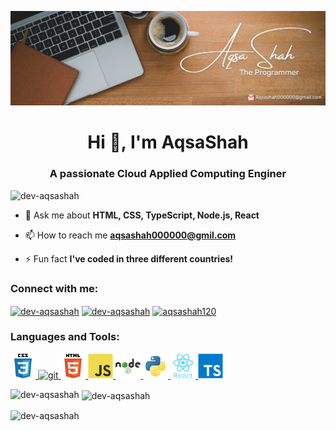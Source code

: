 ![logo](https://github.com/Dev-AqsaShah/Dev-AqsaShah/blob/main/fasi.jpg)
<h1 align="center">Hi 👋, I'm AqsaShah</h1>
<h3 align="center">A passionate Cloud Applied Computing Enginer</h3>


<p align="left"> <img src="https://komarev.com/ghpvc/?username=dev-aqsashah&label=Profile%20views&color=0e75b6&style=flat" alt="dev-aqsashah" /> </p>

- 💬 Ask me about **HTML, CSS, TypeScript, Node.js, React**

- 📫 How to reach me **aqsashah000000@gmil.com**

- ⚡ Fun fact **I've coded in three different countries!**

<h3 align="left">Connect with me:</h3>
<p align="left">
<a href="https://linkedin.com/in/dev-aqsashah" target="blank"><img align="center" src="https://raw.githubusercontent.com/rahuldkjain/github-profile-readme-generator/master/src/images/icons/Social/linked-in-alt.svg" alt="dev-aqsashah" height="30" width="40" /></a>
<a href="https://instagram.com/dev-aqsashah" target="blank"><img align="center" src="https://raw.githubusercontent.com/rahuldkjain/github-profile-readme-generator/master/src/images/icons/Social/instagram.svg" alt="dev-aqsashah" height="30" width="40" /></a>
<a href="https://www.youtube.com/c/aqsashah120" target="blank"><img align="center" src="https://raw.githubusercontent.com/rahuldkjain/github-profile-readme-generator/master/src/images/icons/Social/youtube.svg" alt="aqsashah120" height="30" width="40" /></a>
</p>

<h3 align="left">Languages and Tools:</h3>
<p align="left"> <a href="https://www.w3schools.com/css/" target="_blank" rel="noreferrer"> <img src="https://raw.githubusercontent.com/devicons/devicon/master/icons/css3/css3-original-wordmark.svg" alt="css3" width="40" height="40"/> </a> <a href="https://git-scm.com/" target="_blank" rel="noreferrer"> <img src="https://www.vectorlogo.zone/logos/git-scm/git-scm-icon.svg" alt="git" width="40" height="40"/> </a> <a href="https://www.w3.org/html/" target="_blank" rel="noreferrer"> <img src="https://raw.githubusercontent.com/devicons/devicon/master/icons/html5/html5-original-wordmark.svg" alt="html5" width="40" height="40"/> </a> <a href="https://developer.mozilla.org/en-US/docs/Web/JavaScript" target="_blank" rel="noreferrer"> <img src="https://raw.githubusercontent.com/devicons/devicon/master/icons/javascript/javascript-original.svg" alt="javascript" width="40" height="40"/> </a> <a href="https://nodejs.org" target="_blank" rel="noreferrer"> <img src="https://raw.githubusercontent.com/devicons/devicon/master/icons/nodejs/nodejs-original-wordmark.svg" alt="nodejs" width="40" height="40"/> </a> <a href="https://www.python.org" target="_blank" rel="noreferrer"> <img src="https://raw.githubusercontent.com/devicons/devicon/master/icons/python/python-original.svg" alt="python" width="40" height="40"/> </a> <a href="https://reactjs.org/" target="_blank" rel="noreferrer"> <img src="https://raw.githubusercontent.com/devicons/devicon/master/icons/react/react-original-wordmark.svg" alt="react" width="40" height="40"/> </a> <a href="https://www.typescriptlang.org/" target="_blank" rel="noreferrer"> <img src="https://raw.githubusercontent.com/devicons/devicon/master/icons/typescript/typescript-original.svg" alt="typescript" width="40" height="40"/> </a> </p>

<p><img align="left" src="https://github-readme-stats.vercel.app/api/top-langs?username=dev-aqsashah&show_icons=true&locale=en&layout=compact" alt="dev-aqsashah" /></p>

<p>&nbsp;<img align="center" src="https://github-readme-stats.vercel.app/api?username=dev-aqsashah&show_icons=true&locale=en" alt="dev-aqsashah" /></p>

<p><img align="center" src="https://github-readme-streak-stats.herokuapp.com/?user=dev-aqsashah&" alt="dev-aqsashah" /></p>
